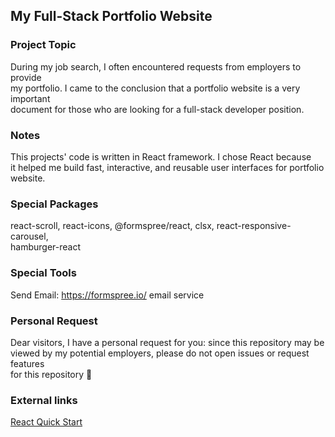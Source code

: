 ## My Full-Stack Portfolio Website

### Project Topic

During my job search, I often encountered requests from employers to provide <br/>
my portfolio. I came to the conclusion that a portfolio website is a very important <br/>
document for those who are looking for a full-stack developer position.

### Notes

This projects' code is written in React framework. I chose React because <br/>
it helped me build fast, interactive, and reusable user interfaces for portfolio <br/>
website. 

### Special Packages

react-scroll, react-icons, @formspree/react, clsx, react-responsive-carousel, <br/>
hamburger-react


### Special Tools

Send Email: https://formspree.io/ email service

### Personal Request

Dear visitors, I have a personal request for you: since this repository may be <br/>
viewed by my potential employers, please do not open issues or request features <br/>
for this repository 🙏

### External links

[React Quick Start](https://react.dev/learn)



